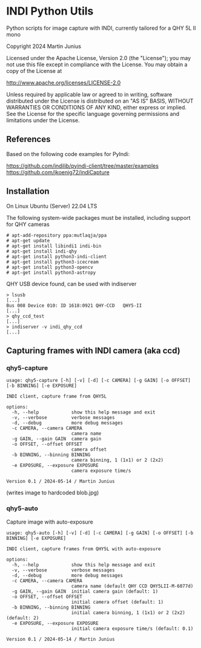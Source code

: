 # INDI Python Utils

Python scripts for image capture with INDI, currently tailored for a QHY 5L II mono

Copyright 2024 Martin Junius

Licensed under the Apache License, Version 2.0 (the "License");
you may not use this file except in compliance with the License.
You may obtain a copy of the License at

http://www.apache.org/licenses/LICENSE-2.0

Unless required by applicable law or agreed to in writing, software
distributed under the License is distributed on an "AS IS" BASIS,
WITHOUT WARRANTIES OR CONDITIONS OF ANY KIND, either express or implied.
See the License for the specific language governing permissions and
limitations under the License.


## References

Based on the following code examples for PyIndi:

https://github.com/indilib/pyindi-client/tree/master/examples \
https://github.com/jkoenig72/indiCapture


## Installation

On Linux Ubuntu (Server) 22.04 LTS

The following system-wide packages must be installed, including support for QHY cameras

```
# apt-add-repository ppa:mutlaqja/ppa
# apt-get update
# apt-get install libindi1 indi-bin
# apt-get install indi-qhy
# apt-get install python3-indi-client
# apt-get install python3-icecream
# apt-get install python3-opencv
# apt-get install python3-astropy
```

QHY USB device found, can be used with indiserver
```
> lsusb
[...]
Bus 008 Device 010: ID 1618:0921 QHY-CCD   QHY5-II
[...]
> qhy_ccd_test
[...]
> indiserver -v indi_qhy_ccd
[...]
```


## Capturing frames with INDI camera (aka ccd)

### qhy5-capture

```
usage: qhy5-capture [-h] [-v] [-d] [-c CAMERA] [-g GAIN] [-o OFFSET] [-b BINNING] [-e EXPOSURE]

INDI client, capture frame from QHY5L

options:
  -h, --help            show this help message and exit
  -v, --verbose         verbose messages
  -d, --debug           more debug messages
  -c CAMERA, --camera CAMERA
                        camera name
  -g GAIN, --gain GAIN  camera gain
  -o OFFSET, --offset OFFSET
                        camera offset
  -b BINNING, --binning BINNING
                        camera binning, 1 (1x1) or 2 (2x2)
  -e EXPOSURE, --exposure EXPOSURE
                        camera exposure time/s

Version 0.1 / 2024-05-14 / Martin Junius
```

(writes image to hardcoded blob.jpg)


### qhy5-auto

Capture image with auto-exposure

```
usage: qhy5-auto [-h] [-v] [-d] [-c CAMERA] [-g GAIN] [-o OFFSET] [-b BINNING] [-e EXPOSURE]

INDI client, capture frames from QHY5L with auto-exposure

options:
  -h, --help            show this help message and exit
  -v, --verbose         verbose messages
  -d, --debug           more debug messages
  -c CAMERA, --camera CAMERA
                        camera name (default QHY CCD QHY5LII-M-6077d)
  -g GAIN, --gain GAIN  initial camera gain (default: 1)
  -o OFFSET, --offset OFFSET
                        initial camera offset (default: 1)
  -b BINNING, --binning BINNING
                        initial camera binning, 1 (1x1) or 2 (2x2) (default: 2)
  -e EXPOSURE, --exposure EXPOSURE
                        initial camera exposure time/s (default: 0.1)

Version 0.1 / 2024-05-14 / Martin Junius
```

